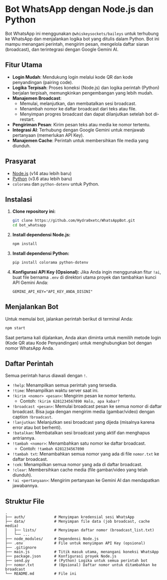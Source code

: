 # Bot WhatsApp dengan Node.js dan Python

Bot WhatsApp ini menggunakan `@whiskeysockets/baileys` untuk terhubung ke WhatsApp dan menjalankan logika bot yang ditulis dalam Python. Bot ini mampu menangani perintah, mengirim pesan, mengelola daftar siaran (broadcast), dan terintegrasi dengan Google Gemini AI.

## Fitur Utama

- **Login Mudah**: Mendukung login melalui kode QR dan kode penyandingan (pairing code).
- **Logika Terpisah**: Proses koneksi (Node.js) dan logika perintah (Python) berjalan terpisah, memungkinkan pengembangan yang lebih mudah.
- **Manajemen Broadcast**:
    - Memulai, melanjutkan, dan membatalkan sesi broadcast.
    - Menambah nomor ke daftar broadcast dari teks atau file.
    - Menyimpan progres broadcast dan dapat dilanjutkan setelah bot di-restart.
- **Pengiriman Pesan**: Kirim pesan teks atau media ke nomor tertentu.
- **Integrasi AI**: Terhubung dengan Google Gemini untuk menjawab pertanyaan (memerlukan API Key).
- **Manajemen Cache**: Perintah untuk membersihkan file media yang diunduh.

## Prasyarat

- [Node.js](https://nodejs.org/) (v14 atau lebih baru)
- [Python](https://www.python.org/) (v3.6 atau lebih baru)
- `colorama` dan `python-dotenv` untuk Python.

## Instalasi

1.  **Clone repository ini:**
    ```bash
    git clone https://github.com/Hydra0xetc/WhatsAppBot.git
    cd bot_whatsapp
    ```

2.  **Install dependensi Node.js:**
    ```bash
    npm install
    ```

3.  **Install dependensi Python:**
    ```bash
    pip install colorama python-dotenv
    ```

4.  **Konfigurasi API Key (Opsional):**
    Jika Anda ingin menggunakan fitur `!ai`, buat file bernama `.env` di direktori utama proyek dan tambahkan kunci API Gemini Anda:
    ```
    GEMINI_API_KEY="API_KEY_ANDA_DISINI"
    ```

## Menjalankan Bot

Untuk memulai bot, jalankan perintah berikut di terminal Anda:

```bash
npm start
```

Saat pertama kali dijalankan, Anda akan diminta untuk memilih metode login (Kode QR atau Kode Penyandingan) untuk menghubungkan bot dengan nomor WhatsApp Anda.

## Daftar Perintah

Semua perintah harus diawali dengan `!`.

- `!help`: Menampilkan semua perintah yang tersedia.
- `!time`: Menampilkan waktu server saat ini.
- `!kirim <nomor> <pesan>`: Mengirim pesan ke nomor tertentu.
  - Contoh: `!kirim 6281234567890 Halo, apa kabar?`
- `!broadcast <pesan>`: Memulai broadcast pesan ke semua nomor di daftar broadcast. Bisa juga dengan mengirim media (gambar/video) dengan caption `!broadcast`.
- `!lanjutkan`: Melanjutkan sesi broadcast yang dijeda (misalnya karena error atau bot berhenti).
- `!batalkan`: Membatalkan sesi broadcast yang aktif dan menghapus antriannya.
- `!tambah <nomor>`: Menambahkan satu nomor ke daftar broadcast.
  - Contoh: `!tambah 6281234567890`
- `!tambah txt`: Menambahkan semua nomor yang ada di file `nomor.txt` ke daftar broadcast.
- `!cek`: Menampilkan semua nomor yang ada di daftar broadcast.
- `!clear`: Membersihkan cache media (file gambar/video yang telah diunduh).
- `!ai <pertanyaan>`: Mengirim pertanyaan ke Gemini AI dan mendapatkan jawabannya.

## Struktur File

```
.
├── auth/             # Menyimpan kredensial sesi WhatsApp
├── data/             # Menyimpan file data (job broadcast, cache media)
│   ├── lists/        # Menyimpan daftar nomor (broadcast_list.txt)
│   └── ...
├── node_modules/     # Dependensi Node.js
├── .env              # File untuk menyimpan API Key (opsional)
├── .gitignore
├── main.js           # Titik masuk utama, menangani koneksi WhatsApp
├── package.json      # Konfigurasi proyek Node.js
├── send.py           # (Python) Logika untuk semua perintah bot
├── nomor.txt         # (Opsional) Daftar nomor untuk ditambahkan ke broadcast
└── README.md         # File ini
```
